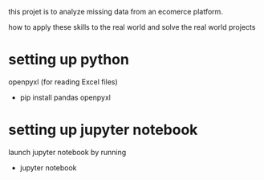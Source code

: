 this projet is to analyze missing data from an ecomerce platform. 

how to apply these skills to the real world and solve the real world projects 

# setting up python 
openpyxl (for reading Excel files)

- pip install pandas openpyxl



# setting up jupyter notebook 

launch jupyter notebook by running 

- jupyter notebook

